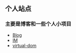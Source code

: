 ## 个人站点

### 主要是博客和一些个人小项目

- [Blog](https://wzh1002.github.io/blog)
- [IM](https://wzh1002.github.io/IM/view/main/)
- [virtual-dom](https://wzh1002.github.io/virtual-dom/example)
